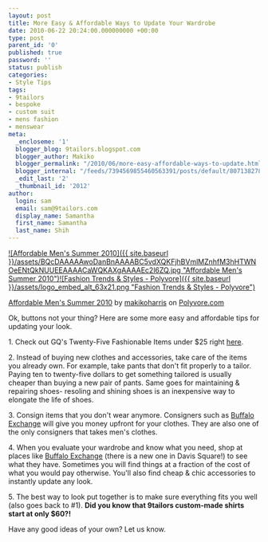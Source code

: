 ```yaml
---
layout: post
title: More Easy & Affordable Ways to Update Your Wardrobe
date: 2010-06-22 20:24:00.000000000 +00:00
type: post
parent_id: '0'
published: true
password: ''
status: publish
categories:
- Style Tips
tags:
- 9tailors
- bespoke
- custom suit
- mens fashion
- menswear
meta:
  _encloseme: '1'
  blogger_blog: 9tailors.blogspot.com
  blogger_author: Makiko
  blogger_permalink: "/2010/06/more-easy-affordable-ways-to-update.html"
  blogger_internal: "/feeds/7394569855460563391/posts/default/8071382786256228240"
  _edit_last: '2'
  _thumbnail_id: '2012'
author:
  login: sam
  email: sam@9tailors.com
  display_name: Samantha
  first_name: Samantha
  last_name: Shih
---
```

[![Affordable Men's Summer 2010]({{ site.baseurl }}/assets/BQcDAAAAAwoDanBnAAAABC5vdXQKFjhBVmlMZnhfM3hHTWNOeENtQkNUUEEAAAACaWQKAXgAAAAEc2l6ZQ.jpg "Affordable Men's Summer 2010")](http://www.polyvore.com/affordable_mens_summer_2010/set?.embedder=1536106&.mid=embed&id=19991060)[![Fashion Trends & Styles - Polyvore]({{ site.baseurl }}/assets/logo_embed_alt_63x21.png "Fashion Trends & Styles - Polyvore")](http://www.polyvore.com/)

  
[Affordable Men's Summer 2010](http://www.polyvore.com/affordable_mens_summer_2010/set?.embedder=1536106&.mid=embed&id=19991060) by [makikoharris](http://www.polyvore.com/cgi/profile?.embedder=1536106&.mid=embed&id=1536106) on [Polyvore.com](http://www.polyvore.com/)

  
Ok, buttons not your thing? Here are some more easy and affordable tips for updating your look.  

1\. Check out GQ's Twenty-Five Fashionable Items under $25 right [here](http://www.gq.com/style/wear-it-now/201006/best-twenty-five-fashion-items-under-twenty-five-dollars#slide=1).

2\. Instead of buying new clothes and accessories, take care of the items you already own. For example, take pants that don't fit properly to a tailor. Paying ten to twenty-five dollars to get something tailored is usually cheaper than buying a new pair of pants. Same goes for maintaining & repairing shoes- resoling and shining shoes is an inexpensive way to elongate the life of shoes.

3\. Consign items that you don't wear anymore. Consigners such as [Buffalo Exchange](http://www.buffaloexchange.com/) will give you money upfront for your clothes. They are also one of the only consigners that takes men's clothes.

4\. When you evaluate your wardrobe and know what you need, shop at places like [Buffalo Exchange](http://www.buffaloexchange.com/) (there is a new one in Davis Square!) to see what they have. Sometimes you will find things at a fraction of the cost of what you would pay otherwise. You'll also find cheap & chic accessories to instantly update any look.

5\. The best way to look put together is to make sure everything fits you well (also goes back to #1). **Did you know that 9tailors custom-made shirts start at only $60?!**

Have any good ideas of your own? Let us know.